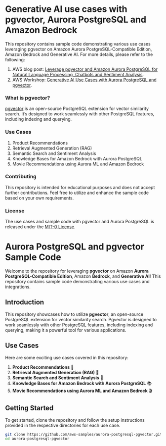 # Generative AI use cases with pgvector, Aurora PostgreSQL and Amazon Bedrock

This repository contains sample code demonstrating various use cases leveraging pgvector on Amazon Aurora PostgreSQL-Compatible Edition, Amazon Bedrock and Generative AI. For more details, please refer to the following:

1. AWS blog post: [Leverage pgvector and Amazon Aurora PostgreSQL for Natural Language Processing, Chatbots and Sentiment Analysis](https://aws.amazon.com/blogs/database/leverage-pgvector-and-amazon-aurora-postgresql-for-natural-language-processing-chatbots-and-sentiment-analysis/).
2. AWS Workshop: [Generative AI Use Cases with Aurora PostgreSQL and pgvector](https://catalog.workshops.aws/pgvector/en-US).


### What is pgvector?

[pgvector](https://github.com/pgvector/pgvector) is an open-source PostgreSQL extension for vector similarity search. It’s designed to work seamlessly with other PostgreSQL features, including indexing and querying.

### Use Cases
1. Product Recommendations
2. Retrieval Augmented Generation (RAG)
3. Semantic Search and Sentiment Analysis
4. Knowledge Bases for Amazon Bedrock with Aurora PostgreSQL
5. Movie Recommendations using Aurora ML and Amazon Bedrock

### Contributing

This repository is intended for educational purposes and does not accept further contributions. Feel free to utilize and enhance the sample code based on your own requirements.

### License

The use cases and sample code with pgvector and Aurora PostgreSQL is released under the [MIT-0 License](https://spdx.org/licenses/MIT-0.html).


# Aurora PostgreSQL and pgvector Sample Code

Welcome to the repository for leveraging **pgvector** on Amazon **Aurora PostgreSQL-Compatible Edition**, Amazon **Bedrock**, and **Generative AI**! This repository contains sample code demonstrating various use cases and integrations.

## Introduction

This repository showcases how to utilize **pgvector**, an open-source PostgreSQL extension for vector similarity search. Pgvector is designed to work seamlessly with other PostgreSQL features, including indexing and querying, making it a powerful tool for various applications.

## Use Cases

Here are some exciting use cases covered in this repository:

1. **Product Recommendations** 🛒
2. **Retrieval Augmented Generation (RAG)** 🔄
3. **Semantic Search and Sentiment Analysis** 🧠
4. **Knowledge Bases for Amazon Bedrock with Aurora PostgreSQL** 📚
5. **Movie Recommendations using Aurora ML and Amazon Bedrock** 🎬

## Getting Started

To get started, clone the repository and follow the setup instructions provided in the respective directories for each use case.

```bash
git clone https://github.com/aws-samples/aurora-postgresql-pgvector.git
cd aurora-postgresql-pgvector
